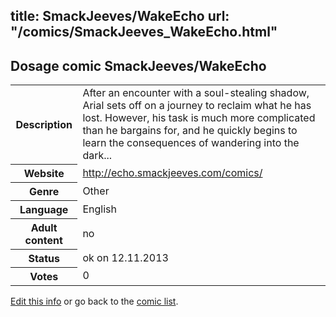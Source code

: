 title: SmackJeeves/WakeEcho
url: "/comics/SmackJeeves_WakeEcho.html"
---
Dosage comic SmackJeeves/WakeEcho
-----------------------------------------

<p id="msg"></p>
<script type="text/javascript">
if (window.location.search === '?edit_info_mail=sent_ok') {
  var elem = document.getElementById("msg");
  elem.innerHTML = 'Edited information sucessfully sent for review, which is usually done daily. Thanks!';
  elem.className = 'ok';
}
</script>
<table class="comicinfo">
<tr>
<th>Description</th><td>After an encounter with a soul-stealing shadow, Arial sets off on a journey to reclaim what he has lost. However, his task is much more complicated than he bargains for, and he quickly begins to learn the consequences of wandering into the dark...</td>
</tr>
<tr>
<th>Website</th><td><a href="http://echo.smackjeeves.com/comics/">http://echo.smackjeeves.com/comics/</a></td>
</tr>
<tr>
<th>Genre</th><td>Other</td>
</tr>
<tr>
<th>Language</th><td>English</td>
</tr>
<tr>
<th>Adult content</th><td>no</td>
</tr>
<tr>
<th>Status</th><td>ok on 12.11.2013</td>
</tr>
<tr>
<th>Votes</th><td>0</td>
</tr>
</table>

[Edit this info](SmackJeeves_WakeEcho_edit.html) or go back to the [comic list](../comic-index.html).
